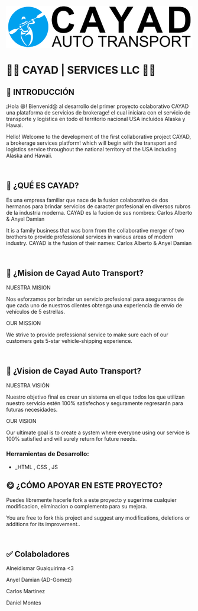 ![Cayad Services](./img/logo-cayad.webp)

# **🧑‍💻 CAYAD | SERVICES LLC 👩‍💻**

## **📌 INTRODUCCIÓN**

¡Hola 😄! Bienvenid@ al desarrollo del primer proyecto colaborativo CAYAD una plataforma de servicios de brokerage! el cual iniciara con el servicio de transporte y logistica en todo el territorio nacional USA incluidos Alaska y Hawai.

Hello! Welcome to the development of the first collaborative project CAYAD, a brokerage services platform! which will begin with the transport and logistics service throughout the national territory of the USA including Alaska and Hawaii.

</br >

## **🔎 ¿QUÉ ES CAYAD?**

Es una empresa familiar que nace de la fusion colaborativa de dos hermanos para brindar servicios de caracter profesional en diversos rubros de la industria moderna. CAYAD es la fucion de sus nombres: Carlos Alberto & Anyel Damian

It is a family business that was born from the collaborative merger of two brothers to provide professional services in various areas of modern industry. CAYAD is the fusion of their names: Carlos Alberto & Anyel Damian

</br >

## **📖 ¿Mision de Cayad Auto Transport?**

NUESTRA MISION

Nos esforzamos por brindar un servicio profesional para asegurarnos de que cada uno de nuestros clientes obtenga una experiencia de envío de vehículos de 5 estrellas.

OUR MISSION

We strive to provide professional service to make sure each of our customers gets 5-star vehicle-shipping experience.

</br >

## **📖 ¿Vision de Cayad Auto Transport?**

NUESTRA VISIÓN

Nuestro objetivo final es crear un sistema en el que todos los que utilizan nuestro servicio estén 100% satisfechos y seguramente regresarán para futuras necesidades.

OUR VISION

Our ultimate goal is to create a system where everyone using our service is 100% satisfied and will surely return for future needs.

### Herramientas de Desarrollo:

- _HTML , CSS , JS


## **😋 ¿CÓMO APOYAR EN ESTE PROYECTO?**

Puedes libremente hacerle fork a este proyecto y sugerirme cualquier modificacion, eliminacion o complemento para su mejora.

You are free to fork this project and suggest any modifications, deletions or additions for its improvement..

</br>

## **✅ Colaboladores**

Alneidismar Guaiquirima <3

Anyel Damian (AD-Gomez)

Carlos Martinez

Daniel Montes

